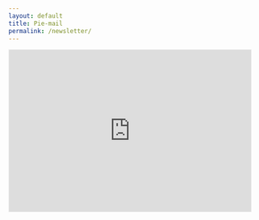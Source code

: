 ```yaml
---
layout: default
title: Pie-mail
permalink: /newsletter/
---
```


<iframe src="https://piemail.substack.com/embed" width="480" height="320" style="border:1px solid #EEE; background:white;" frameborder="0" scrolling="no"></iframe>